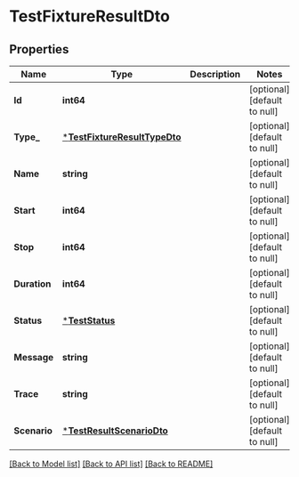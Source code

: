 # TestFixtureResultDto

## Properties
Name | Type | Description | Notes
------------ | ------------- | ------------- | -------------
**Id** | **int64** |  | [optional] [default to null]
**Type_** | [***TestFixtureResultTypeDto**](TestFixtureResultTypeDto.md) |  | [optional] [default to null]
**Name** | **string** |  | [optional] [default to null]
**Start** | **int64** |  | [optional] [default to null]
**Stop** | **int64** |  | [optional] [default to null]
**Duration** | **int64** |  | [optional] [default to null]
**Status** | [***TestStatus**](TestStatus.md) |  | [optional] [default to null]
**Message** | **string** |  | [optional] [default to null]
**Trace** | **string** |  | [optional] [default to null]
**Scenario** | [***TestResultScenarioDto**](TestResultScenarioDto.md) |  | [optional] [default to null]

[[Back to Model list]](../README.md#documentation-for-models) [[Back to API list]](../README.md#documentation-for-api-endpoints) [[Back to README]](../README.md)

